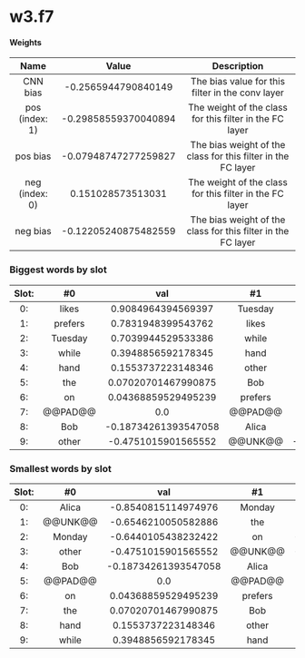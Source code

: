 # w3.f7
#### Weights
Name | Value | Description
:--: | :--: | :--:
CNN bias | -0.2565944790840149 | The bias value for this filter in the conv layer
pos (index: 1) | -0.29858559370040894| The weight of the class for this filter in the FC layer
pos bias | -0.07948747277259827| The bias weight of the class for this filter in the FC layer
neg (index: 0) | 0.151028573513031| The weight of the class for this filter in the FC layer
neg bias | -0.12205240875482559| The bias weight of the class for this filter in the FC layer
### Biggest words by slot
Slot: |#0 | val | #1 | val | #2 | val
:--: | :--: | :--: | :--: | :--: | :--: | :--:
0: | likes | 0.9084964394569397 | Tuesday | 2.3936407566070557 | @@UNK@@ | 0.273151695728302
1: | prefers | 0.7831948399543762 | likes | 1.0006818771362305 | Tuesday | 0.219955712556839
2: | Tuesday | 0.7039944529533386 | while | 0.47727322578430176 | while | 0.12833690643310547
3: | while | 0.3948856592178345 | hand | 0.3011752963066101 | other | 0.10271346569061279
4: | hand | 0.1553737223148346 | other | 0.16781865060329437 | Bob | 0.09995506703853607
5: | the | 0.07020701467990875 | Bob | 0.14253874123096466 | hand | 0.0153648741543293
6: | on | 0.04368859529495239 | prefers | 0.1343252807855606 | @@PAD@@ | 0.0
7: | @@PAD@@ | 0.0 | @@PAD@@ | 0.0 | prefers | -0.04194563627243042
8: | Bob | -0.18734261393547058 | Alica | -0.1063489317893982 | Alica | -0.10900397598743439
9: | other | -0.4751015901565552 | @@UNK@@ | -0.21970543265342712 | the | -0.1720547080039978
### Smallest words by slot
Slot: |#0 | val | #1 | val | #2 | val
:--: | :--: | :--: | :--: | :--: | :--: | :--:
0: | Alica | -0.8540815114974976 | Monday | -2.6400082111358643 | Monday | -0.5635827779769897
1: | @@UNK@@ | -0.6546210050582886 | the | -0.8588483929634094 | likes | -0.2943728566169739
2: | Monday | -0.6440105438232422 | on | -0.22036804258823395 | on | -0.19298994541168213
3: | other | -0.4751015901565552 | @@UNK@@ | -0.21970543265342712 | the | -0.1720547080039978
4: | Bob | -0.18734261393547058 | Alica | -0.1063489317893982 | Alica | -0.10900397598743439
5: | @@PAD@@ | 0.0 | @@PAD@@ | 0.0 | prefers | -0.04194563627243042
6: | on | 0.04368859529495239 | prefers | 0.1343252807855606 | @@PAD@@ | 0.0
7: | the | 0.07020701467990875 | Bob | 0.14253874123096466 | hand | 0.0153648741543293
8: | hand | 0.1553737223148346 | other | 0.16781865060329437 | Bob | 0.09995506703853607
9: | while | 0.3948856592178345 | hand | 0.3011752963066101 | other | 0.10271346569061279
